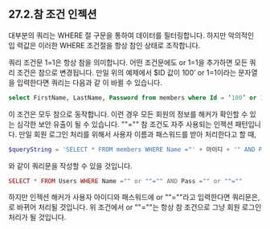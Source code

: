 ## 27.2.참 조건 인젝션 
대부분의 쿼리는 WHERE 절 구문을 통하여 데이터를 필터링합니다. 하지만 악의적인 입 력값은 이러한 WHERE 조건절을 항상 참인 상태로 조작합니다.  

쿼리 조건문 1=1은 항상 참을 의미합니다. 어떤 조건문에도 or 1=1을 추가하면 모든 쿼 리 조건은 참으로 변경됩니다. 
만일 위의 예제에서 $ID 값이 100’ or 1=1이라는 문자열을 입력한다면 쿼리는 다음과 같 이 바뀔 수 있습니다.  

```sql
select FirstName, LastName, Password from members where Id = ‘100’ or 1=1 
```

이 조건은 모두 참으로 동작합니다. 이런 경우 모든 회원의 정보를 해커가 확인할 수 있는 심각한 보안 유출이 될 수 있습니다. ""="" 참 조건도 자주 사용되는 인젝션 패턴입니다. 만일 회원 로그인 처리를 위해서 사용자 이름과 패스워드를 받아 처리한다고 할 때, 

```php
$queryString = 'SELECT * FROM members WHERE Name ="' + 아이디 + '" AND Pass ="' + 비밀번호 + '" ' 
```

와 같이 쿼리문을 작성할 수 있을 것입니다.  

```php
SELECT * FROM Users WHERE Name ="" or ""="" AND Pass ="" or ""="" 
```

하지만 인젝션 해커가 사용자 아이디와 패스워드에 or ""=""라고 입력한다면 쿼리문은, 
로 바뀌어 처리될 것입니다. 위 조건에서 or ""=""는 항상 참 조건으로 그냥 회원 로그인 처리가 될 것입니다.  


